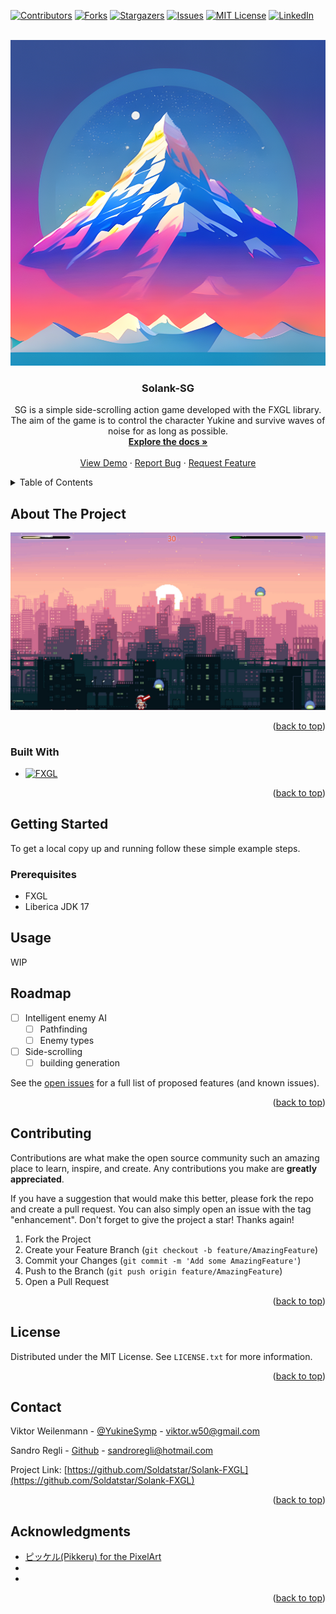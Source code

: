 <!-- Improved compatibility of back to top link: See: https://github.com/othneildrew/Best-README-Template/pull/73 -->
<a name="readme-top"></a>
<!--
*** Thanks for checking out the Best-README-Template. If you have a suggestion
*** that would make this better, please fork the repo and create a pull request
*** or simply open an issue with the tag "enhancement".
*** Don't forget to give the project a star!
*** Thanks again! Now go create something AMAZING! :D
-->



<!-- PROJECT SHIELDS -->
<!--
*** I'm using markdown "reference style" links for readability.
*** Reference links are enclosed in brackets [ ] instead of parentheses ( ).
*** See the bottom of this document for the declaration of the reference variables
*** for contributors-url, forks-url, etc. This is an optional, concise syntax you may use.
*** https://www.markdownguide.org/basic-syntax/#reference-style-links
-->
[![Contributors][contributors-shield]][contributors-url]
[![Forks][forks-shield]][forks-url]
[![Stargazers][stars-shield]][stars-url]
[![Issues][issues-shield]][issues-url]
[![MIT License][license-shield]][license-url]
[![LinkedIn][linkedin-shield]][linkedin-url]



<!-- PROJECT LOGO -->
<br />
<div align="center">
  <a href="https://github.com/Soldatstar/Solank-FXGL">
    <img src="images/logo.png" alt="Logo" width="521" height="521">
  </a>

<h3 align="center">Solank-SG</h3>

  <p align="center">
    SG is a simple side-scrolling action game developed with the FXGL library. The aim of the game is to control the character Yukine and survive waves of noise for as long as possible.
    <br />
    <a href="https://github.com/Soldatstar/Solank-FXGL"><strong>Explore the docs »</strong></a>
    <br />
    <br />
    <a href="https://github.com/Soldatstar/Solank-FXGL">View Demo</a>
    ·
    <a href="https://github.com/Soldatstar/Solank-FXGL/issues">Report Bug</a>
    ·
    <a href="https://github.com/Soldatstar/Solank-FXGL/issues">Request Feature</a>
  </p>
</div>



<!-- TABLE OF CONTENTS -->
<details>
  <summary>Table of Contents</summary>
  <ol>
    <li>
      <a href="#about-the-project">About The Project</a>
      <ul>
        <li><a href="#built-with">Built With</a></li>
      </ul>
    </li>
    <li>
      <a href="#getting-started">Getting Started</a>
      <ul>
        <li><a href="#prerequisites">Prerequisites</a></li>
        <li><a href="#installation">Installation</a></li>
      </ul>
    </li>
    <li><a href="#usage">Usage</a></li>
    <li><a href="#roadmap">Roadmap</a></li>
    <li><a href="#contributing">Contributing</a></li>
    <li><a href="#license">License</a></li>
    <li><a href="#contact">Contact</a></li>
    <li><a href="#acknowledgments">Acknowledgments</a></li>
  </ol>
</details>



<!-- ABOUT THE PROJECT -->
## About The Project

[![Product Name Screen Shot][product-screenshot]](https://example.com)


<p align="right">(<a href="#readme-top">back to top</a>)</p>



### Built With

* [![FXGL][FXGL]][FXGL-url]


<p align="right">(<a href="#readme-top">back to top</a>)</p>



<!-- GETTING STARTED -->
## Getting Started

To get a local copy up and running follow these simple example steps.

### Prerequisites

* FXGL
* Liberica JDK 17



<!-- USAGE EXAMPLES -->
## Usage
WIP
<!--Use this space to show useful examples of how a project can be used. Additional screenshots, code examples and demos work well in this space. You may also link to more resources.

_<!--For more examples, please refer to the [Documentation](https://example.com)_

<p align="right">(<a href="#readme-top">back to top</a>)</p>



<!-- ROADMAP -->
## Roadmap

- [ ] Intelligent enemy AI
    - [ ] Pathfinding
    - [ ] Enemy types
- [ ] Side-scrolling
    - [ ] building generation

See the [open issues](https://github.com/Soldatstar/Solank-FXGL/issues) for a full list of proposed features (and known issues).

<p align="right">(<a href="#readme-top">back to top</a>)</p>



<!-- CONTRIBUTING -->
## Contributing

Contributions are what make the open source community such an amazing place to learn, inspire, and create. Any contributions you make are **greatly appreciated**.

If you have a suggestion that would make this better, please fork the repo and create a pull request. You can also simply open an issue with the tag "enhancement".
Don't forget to give the project a star! Thanks again!

1. Fork the Project
2. Create your Feature Branch (`git checkout -b feature/AmazingFeature`)
3. Commit your Changes (`git commit -m 'Add some AmazingFeature'`)
4. Push to the Branch (`git push origin feature/AmazingFeature`)
5. Open a Pull Request

<p align="right">(<a href="#readme-top">back to top</a>)</p>



<!-- LICENSE -->
## License

Distributed under the MIT License. See `LICENSE.txt` for more information.

<p align="right">(<a href="#readme-top">back to top</a>)</p>



<!-- CONTACT -->
## Contact

Viktor Weilenmann - [@YukineSymp](https://twitter.com/YukineSymp) - viktor.w50@gmail.com

Sandro Regli  - [Github](https://github.com/Blankorg1) - sandroregli@hotmail.com 


Project Link: [https://github.com/Soldatstar/Solank-FXGL](https://github.com/Soldatstar/Solank-FXGL)

<p align="right">(<a href="#readme-top">back to top</a>)</p>



<!-- ACKNOWLEDGMENTS -->
## Acknowledgments

* [ピッケル(Pikkeru) for the PixelArt](https://www.pixiv.net/en/users/1584717)
* []()
* []()

<p align="right">(<a href="#readme-top">back to top</a>)</p>

<!--<h6><em>And it shall be bestowed upon you,
 the star which you have longed for -</em></h6>-->

<!-- MARKDOWN LINKS & IMAGES -->
<!-- https://www.markdownguide.org/basic-syntax/#reference-style-links -->
[contributors-shield]: https://img.shields.io/github/contributors/Soldatstar/Solank-FXGL.svg?style=for-the-badge
[contributors-url]: https://github.com/Soldatstar/Solank-FXGL/graphs/contributors
[forks-shield]: https://img.shields.io/github/forks/Soldatstar/Solank-FXGL.svg?style=for-the-badge
[forks-url]: https://github.com/Soldatstar/Solank-FXGL/network/members
[stars-shield]: https://img.shields.io/github/stars/Soldatstar/Solank-FXGL.svg?style=for-the-badge
[stars-url]: https://github.com/Soldatstar/Solank-FXGL/stargazers
[issues-shield]: https://img.shields.io/github/issues/Soldatstar/Solank-FXGL.svg?style=for-the-badge
[issues-url]: https://github.com/Soldatstar/Solank-FXGL/issues
[license-shield]: https://img.shields.io/github/license/Soldatstar/Solank-FXGL.svg?style=for-the-badge
[license-url]: https://github.com/Soldatstar/Solank-FXGL/blob/master/LICENSE.txt
[linkedin-shield]: https://img.shields.io/badge/-LinkedIn-black.svg?style=for-the-badge&logo=linkedin&colorB=555
[linkedin-url]: https://linkedin.com/in/viktorweilenmann
[product-screenshot]: images/SH1.png
[Next.js]: https://img.shields.io/badge/next.js-000000?style=for-the-badge&logo=nextdotjs&logoColor=white
[Next-url]: https://nextjs.org/
[React.js]: https://img.shields.io/badge/React-20232A?style=for-the-badge&logo=react&logoColor=61DAFB
[React-url]: https://reactjs.org/
[Vue.js]: https://img.shields.io/badge/Vue.js-35495E?style=for-the-badge&logo=vuedotjs&logoColor=4FC08D
[Vue-url]: https://vuejs.org/
[Angular.io]: https://img.shields.io/badge/Angular-DD0031?style=for-the-badge&logo=angular&logoColor=white
[Angular-url]: https://angular.io/
[Svelte.dev]: https://img.shields.io/badge/Svelte-4A4A55?style=for-the-badge&logo=svelte&logoColor=FF3E00
[Svelte-url]: https://svelte.dev/
[Laravel.com]: https://img.shields.io/badge/Laravel-FF2D20?style=for-the-badge&logo=laravel&logoColor=white
[Laravel-url]: https://laravel.com
[Bootstrap.com]: https://img.shields.io/badge/Bootstrap-563D7C?style=for-the-badge&logo=bootstrap&logoColor=white
[Bootstrap-url]: https://getbootstrap.com
[JQuery.com]: https://img.shields.io/badge/jQuery-0769AD?style=for-the-badge&logo=jquery&logoColor=white
[JQuery-url]: https://jquery.com
[FXGL]: https://img.shields.io/badge/FXGL-000000?style=for-the-badge&logo=java&logoColor=white
[FXGL-url]: https://almasb.github.io/FXGL/